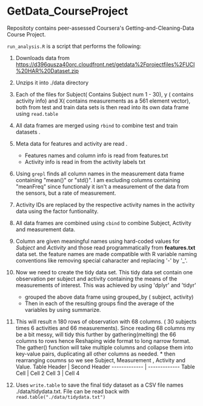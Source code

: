 GetData_CourseProject
=====================

Repositoty contains peer-assessed Coursera's Getting-and-Cleaning-Data Course Project.


`run_analysis.R` is a script that performs the following:

1. Downloads data from https://d396qusza40orc.cloudfront.net/getdata%2Fprojectfiles%2FUCI%20HAR%20Dataset.zip 
2. Unzips it into ./data directory
3. Each of the files for Subject( Contains Subject num 1 - 30), y ( contains activity info)  and X( contains measurements as a 561 element vector), 
   both from test and train data sets is then read into its own data frame using `read.table`
4. All data frames are merged using `rbind` to combine test and train datasets .
5. Meta data for features and activity are read .
    * Features names and column info is read from features.txt
    * Activity info is read in from the activity labels txt
6. Using `grepl` finds all column names in the measurement data frame containing "mean()" or "std()". I am excluding columns containing "meanFreq" since functionaly it isn't a measurement of the data from the sensors, but a rate of measurement.
7. Activity IDs are replaced by the respective activity names in the activity data using the factor funtionality.
8. All data frames are combined using `cbind` to combine Subject, Activity and measurement data.
9. Column are given meaningful names using hard-coded values for *Subject* and *Activity* and those read programmatically from **features.txt** data set. the feature names are 
   made compatible with R variable naming conventions like removing special caharacter and replacing '-' by '_'. 
10. Now we need to create the tidy data set. This tidy data set contain one observation per subject and activity containing the means of the measurements of interest.
    This was achieved by using 'dplyr' and 'tidyr' 
    * grouped the above data frame using grouped_by ( subject, activity)
    * Then in each of the resulting groups find the average of the variables by using summarize.
    
11.   This will result n 180 rows of observation with 68 columns. ( 30 subjects times 6 activities and 66 measurements).
    Since reading 68 columns my be a bit messy, will tidy this further by gathering(melting) the 66 columns to rows hence Reshaping wide format to long narrow format.
    The gather() function will take multiple columns and collapse them into key-value pairs, duplicating all other columns as needed.
    * then rearranging coumns so we see Subject, Measurement , Activity and Value.
	Table Header  | Second Header
 	------------- | -------------
	 Table Cell    | Cell 2
	 Cell 3        | Cell 4
12. Uses `write.table` to save the final tidy dataset as a CSV file names ./data/tidydata.txt. File can be read back with `read.table("./data/tidydata.txt")`
